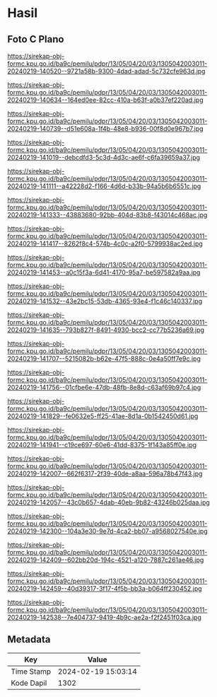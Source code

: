 # Hasil

## Foto C Plano

https://sirekap-obj-formc.kpu.go.id/ba9c/pemilu/pdpr/13/05/04/20/03/1305042003011-20240219-140520--9721a58b-9300-4dad-adad-5c732cfe963d.jpg

https://sirekap-obj-formc.kpu.go.id/ba9c/pemilu/pdpr/13/05/04/20/03/1305042003011-20240219-140634--164ed0ee-82cc-410a-b63f-a0b37ef220ad.jpg

https://sirekap-obj-formc.kpu.go.id/ba9c/pemilu/pdpr/13/05/04/20/03/1305042003011-20240219-140739--d51e608a-1f4b-48e8-b936-00f8d0e967b7.jpg

https://sirekap-obj-formc.kpu.go.id/ba9c/pemilu/pdpr/13/05/04/20/03/1305042003011-20240219-141019--debcdfd3-5c3d-4d3c-ae6f-c6fa39659a37.jpg

https://sirekap-obj-formc.kpu.go.id/ba9c/pemilu/pdpr/13/05/04/20/03/1305042003011-20240219-141111--a42228d2-f166-4d6d-b33b-94a5b6b6551c.jpg

https://sirekap-obj-formc.kpu.go.id/ba9c/pemilu/pdpr/13/05/04/20/03/1305042003011-20240219-141333--43883680-92bb-404d-83b8-f43014c468ac.jpg

https://sirekap-obj-formc.kpu.go.id/ba9c/pemilu/pdpr/13/05/04/20/03/1305042003011-20240219-141417--8262f8c4-574b-4c0c-a2f0-5799938ac2ed.jpg

https://sirekap-obj-formc.kpu.go.id/ba9c/pemilu/pdpr/13/05/04/20/03/1305042003011-20240219-141453--a0c15f3a-6d41-4170-95a7-be597582a9aa.jpg

https://sirekap-obj-formc.kpu.go.id/ba9c/pemilu/pdpr/13/05/04/20/03/1305042003011-20240219-141532--43e2bc15-53db-4365-93e4-f1c46c140337.jpg

https://sirekap-obj-formc.kpu.go.id/ba9c/pemilu/pdpr/13/05/04/20/03/1305042003011-20240219-141635--793b827f-8491-4930-bcc2-cc77b5236a69.jpg

https://sirekap-obj-formc.kpu.go.id/ba9c/pemilu/pdpr/13/05/04/20/03/1305042003011-20240219-141707--5215082b-b62e-47f5-888c-0e4a50ff7e9c.jpg

https://sirekap-obj-formc.kpu.go.id/ba9c/pemilu/pdpr/13/05/04/20/03/1305042003011-20240219-141756--01cfbe6e-47db-48fb-8e8d-c63af69b97c4.jpg

https://sirekap-obj-formc.kpu.go.id/ba9c/pemilu/pdpr/13/05/04/20/03/1305042003011-20240219-141829--fe0632e5-ff25-41ae-8d1a-0b1542450d61.jpg

https://sirekap-obj-formc.kpu.go.id/ba9c/pemilu/pdpr/13/05/04/20/03/1305042003011-20240219-141941--c19ce697-60e6-41dd-8375-1f143a85ff0e.jpg

https://sirekap-obj-formc.kpu.go.id/ba9c/pemilu/pdpr/13/05/04/20/03/1305042003011-20240219-142007--662f6317-2f39-40de-a8aa-596a78b47f43.jpg

https://sirekap-obj-formc.kpu.go.id/ba9c/pemilu/pdpr/13/05/04/20/03/1305042003011-20240219-142057--43c0b657-4dab-40eb-9b82-43246b025daa.jpg

https://sirekap-obj-formc.kpu.go.id/ba9c/pemilu/pdpr/13/05/04/20/03/1305042003011-20240219-142300--104a3e30-9e7d-4ca2-bb07-a9568027540e.jpg

https://sirekap-obj-formc.kpu.go.id/ba9c/pemilu/pdpr/13/05/04/20/03/1305042003011-20240219-142409--602bb20d-194c-4521-a120-7887c261ae46.jpg

https://sirekap-obj-formc.kpu.go.id/ba9c/pemilu/pdpr/13/05/04/20/03/1305042003011-20240219-142459--40d39317-3f17-4f5b-bb3a-b064ff230452.jpg

https://sirekap-obj-formc.kpu.go.id/ba9c/pemilu/pdpr/13/05/04/20/03/1305042003011-20240219-142538--7e404737-9419-4b9c-ae2a-f2f2451f03ca.jpg


## Metadata

| Key        | Value               |
| ---------- | ------------------- |
| Time Stamp | 2024-02-19 15:03:14 |
| Kode Dapil | 1302                |



